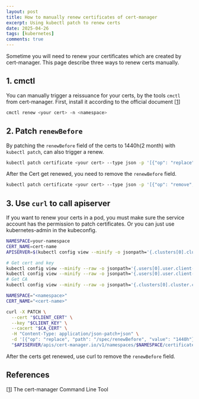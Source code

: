 ```yaml
---
layout: post
title: How to manually renew certificates of cert-manager
excerpt: Using kubectl patch to renew certs
date: 2025-04-26
tags: [kubernetes]
comments: true
---
```


Sometime you will need to renew your certificates which are created by cert-manager. This page describe three ways to renew certs manually.

## 1. cmctl

You can manually trigger a reissuance for your certs, by the tools `cmctl` from cert-manager. First, install it according to the official document [[1](https://cert-manager.io/docs/reference/cmctl/#manual-installation)]

```bash
cmctl renew <your cert> -n <namespace>
```

## 2. Patch `renewBefore`

By patching the `renewBefore` field of the certs to 1440h(2 month) with `kubectl patch`, can also trigger a renew.

```bash
kubectl patch certificate <your cert> --type json -p '[{"op": "replace", "path": "/spec/renewBefore", "value": "1440h"}]'
```

After the Cert get renewed, you need to remove the `renewBefore` field.

```bash
kubectl patch certificate <your cert> --type json -p '[{"op": "remove", "path": "/spec/renewBefore"}]'
```

## 3. Use `curl` to call apiserver

If you want to renew your certs in a pod, you must make sure the service account has the permission to patch certificates. Or you can just use kubernetes-admin in the kubeconfig.

```bash
NAMESPACE=your-namespace
CERT_NAME=cert-name
APISERVER=$(kubectl config view --minify -o jsonpath='{.clusters[0].cluster.server}')

# Get cert and key
kubectl config view --minify --raw -o jsonpath='{.users[0].user.client-certificate-data}' | base64 -d > cert.crt
kubectl config view --minify --raw -o jsonpath='{.users[0].user.client-key-data}' | base64 -d > key.crt
# Get CA
kubectl config view --minify --raw -o jsonpath='{.clusters[0].cluster.certificate-authority-data}' | base64 -d > ca.crt

NAMESPACE="<namespace>"
CERT_NAME="<cert-name>"

curl -X PATCH \
  --cert "$CLIENT_CERT" \
  --key "$CLIENT_KEY" \
  --cacert "$CA_CERT" \
  -H "Content-Type: application/json-patch+json" \
  -d '[{"op": "replace", "path": "/spec/renewBefore", "value": "1440h"}]'
  "$APISERVER/apis/cert-manager.io/v1/namespaces/$NAMESPACE/certificates/$CERT_NAME"
```

After the certs get renewed, use curl to remove the `renewBefore` field.

## References

[[1](https://cert-manager.io/docs/reference/cmctl/#manual-installation)] The cert-manager Command Line Tool
